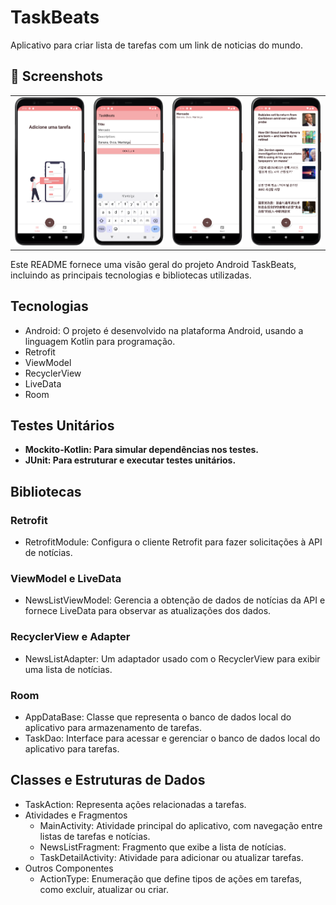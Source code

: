 # TaskBeats

Aplicativo para criar lista de tarefas com um link de noticias do mundo.

## :camera_flash: Screenshots
<table>
  <tr>
    <td><img src="/result/IMG_1.png" width="260"></td><td><img src="/result/IMG_2.png" width="260"></td><td><img<td><img src="/result/IMG_3.png" width="260"></td><td><img src="/result/IMG_4.png" width="260"></td>
  </tr>
</table>

Este README fornece uma visão geral do projeto Android TaskBeats, incluindo as principais tecnologias e bibliotecas utilizadas.

## Tecnologias
- Android: O projeto é desenvolvido na plataforma Android, usando a linguagem Kotlin para programação.
- Retrofit
- ViewModel
- RecyclerView
- LiveData
- Room

## Testes Unitários
- **Mockito-Kotlin: Para simular dependências nos testes.**
- **JUnit: Para estruturar e executar testes unitários.**

## Bibliotecas
### Retrofit
- RetrofitModule: Configura o cliente Retrofit para fazer solicitações à API de notícias.

### ViewModel e LiveData
- NewsListViewModel: Gerencia a obtenção de dados de notícias da API e fornece LiveData para observar as atualizações dos dados.

### RecyclerView e Adapter
- NewsListAdapter: Um adaptador usado com o RecyclerView para exibir uma lista de notícias.

### Room
- AppDataBase: Classe que representa o banco de dados local do aplicativo para armazenamento de tarefas.
- TaskDao: Interface para acessar e gerenciar o banco de dados local do aplicativo para tarefas.

## Classes e Estruturas de Dados
- TaskAction: Representa ações relacionadas a tarefas.
- Atividades e Fragmentos
  - MainActivity: Atividade principal do aplicativo, com navegação entre listas de tarefas e notícias.
  - NewsListFragment: Fragmento que exibe a lista de notícias.
  - TaskDetailActivity: Atividade para adicionar ou atualizar tarefas.
- Outros Componentes
  - ActionType: Enumeração que define tipos de ações em tarefas, como excluir, atualizar ou criar.

